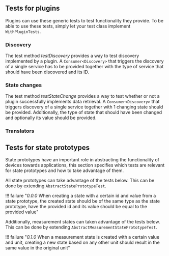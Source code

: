 ## Tests for plugins

Plugins can use these generic tests to test functionality they provide. To be able to use these tests, simply let your test class implement ```WithPluginTests```.

### Discovery

The test method _testDiscovery_ provides a way to test discovery implemented by a plugin. A ```Consumer<Discovery>``` that triggers the discovery of a single service has to be provided together with the type of service that should have been discovered and its ID.

### State changes

The test method _testStateChange_ provides a way to test whether or not a plugin successfully implements data retrieval. A ```Consumer<Discovery>``` that triggers discovery of a single service together with 1 changing state should be provided. Additionally, the type of state that should have been changed and optionally its value should be provided.

### Translators

## Tests for state prototypes

State prototypes have an important role in abstracting the functionality of devices towards applications, this section specifies which tests are relevant for state prototypes and how to take advantage of them.

All state prototypes can take advantage of the tests below. This can be done by extending ```AbstractStatePrototypeTest```.

!!! failure "_0.0.0_ When creating a state with a certain id and value from a state prototype, the created state should be of the same type as the state prototype, have the provided id and its value should be equal to the provided value"

Additionally, measurement states can taken advantage of the tests below. This can be done by extending ```AbstractMeasurementStatePrototypeTest```.

!!! failure "_0.1.0_ When a measurement state is created with a certain value and unit, creating a new state based on any other unit should result in the same value in the original unit"
